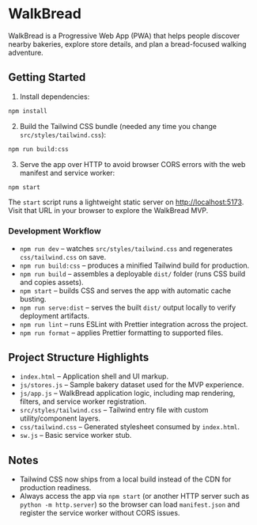 # WalkBread

WalkBread is a Progressive Web App (PWA) that helps people discover nearby bakeries, explore store details, and plan a bread-focused walking adventure.

## Getting Started

1. Install dependencies:

```bash
npm install
```

2. Build the Tailwind CSS bundle (needed any time you change `src/styles/tailwind.css`):

```bash
npm run build:css
```

3. Serve the app over HTTP to avoid browser CORS errors with the web manifest and service worker:

```bash
npm start
```

The `start` script runs a lightweight static server on <http://localhost:5173>. Visit that URL in your browser to explore the WalkBread MVP.

### Development Workflow

- `npm run dev` – watches `src/styles/tailwind.css` and regenerates `css/tailwind.css` on save.
- `npm run build:css` – produces a minified Tailwind build for production.
- `npm run build` – assembles a deployable `dist/` folder (runs CSS build and copies assets).
- `npm start` – builds CSS and serves the app with automatic cache busting.
- `npm run serve:dist` – serves the built `dist/` output locally to verify deployment artifacts.
- `npm run lint` – runs ESLint with Prettier integration across the project.
- `npm run format` – applies Prettier formatting to supported files.

## Project Structure Highlights

- `index.html` – Application shell and UI markup.
- `js/stores.js` – Sample bakery dataset used for the MVP experience.
- `js/app.js` – WalkBread application logic, including map rendering, filters, and service worker registration.
- `src/styles/tailwind.css` – Tailwind entry file with custom utility/component layers.
- `css/tailwind.css` – Generated stylesheet consumed by `index.html`.
- `sw.js` – Basic service worker stub.

## Notes

- Tailwind CSS now ships from a local build instead of the CDN for production readiness.
- Always access the app via `npm start` (or another HTTP server such as `python -m http.server`) so the browser can load `manifest.json` and register the service worker without CORS issues.
